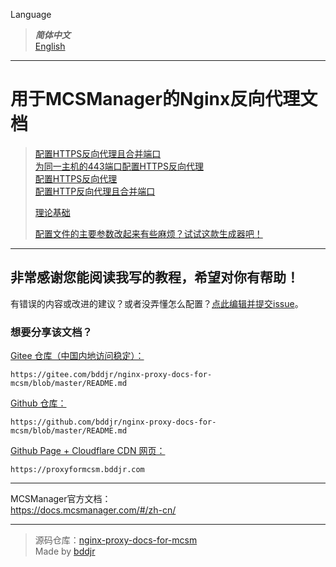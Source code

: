 Language
> ***简体中文***  
> [English](english/README.md)  

***
# 用于MCSManager的Nginx反向代理文档

> [配置HTTPS反向代理且合并端口](配置HTTPS反向代理且合并端口.md)  
> [为同一主机的443端口配置HTTPS反向代理](为同一主机的443端口配置HTTPS反向代理.md)  
> [配置HTTPS反向代理](配置HTTPS反向代理.md)  
> [配置HTTP反向代理且合并端口](配置HTTP反向代理且合并端口.md)  
>
> [理论基础](理论基础.md)  
>   
> <a href="https://proxyformcsm.bddjr.com/generator.html" target="_blank">配置文件的主要参数改起来有些麻烦？试试这款生成器吧！</a>

***
## 非常感谢您能阅读我写的教程，希望对你有帮助！
有错误的内容或改进的建议？或者没弄懂怎么配置？<a href="../../issues/new" target="_blank">点此编辑并提交issue</a>。  

### 想要分享该文档？  
[Gitee 仓库（中国内地访问稳定）：](https://gitee.com/bddjr/nginx-proxy-docs-for-mcsm/blob/master/README.md)  
```
https://gitee.com/bddjr/nginx-proxy-docs-for-mcsm/blob/master/README.md
```
[Github 仓库：](https://github.com/bddjr/nginx-proxy-docs-for-mcsm/blob/master/README.md)  
```
https://github.com/bddjr/nginx-proxy-docs-for-mcsm/blob/master/README.md
```
[Github Page + Cloudflare CDN 网页：](https://proxyformcsm.bddjr.com)  
```
https://proxyformcsm.bddjr.com
```

***
MCSManager官方文档：  
<https://docs.mcsmanager.com/#/zh-cn/>  

***
> 源码仓库：<a href="https://github.com/bddjr/nginx-proxy-docs-for-mcsm" target="_blank">nginx-proxy-docs-for-mcsm</a><br/>
> Made by <a href="https://bddjr.cn" target="_blank" rel="noopener">bddjr</a>
